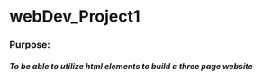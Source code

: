# webDev_Project1

### Purpose:
##### To be able to utilize html elements to build a three page website